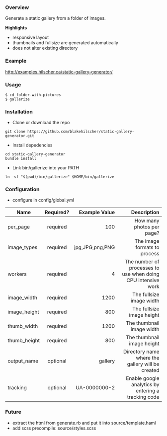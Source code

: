 ### Overview

Generate a static gallery from a folder of images. 

**Highlights**

* responsive layout
* thumbnails and fullsize are generated automatically
* does not alter existing directory


### Example

http://examples.hilscher.ca/static-gallery-generator/


### Usage

```
$ cd folder-with-pictures
$ gallerize
```


### Installation

* Clone or download the repo

```
git clone https://github.com/blakehilscher/static-gallery-generator.git
```

* Install depedencies

```
cd static-gallery-generator
bundle install
```

* Link bin/gallerize into your PATH

```
ln -sf "$(pwd)/bin/gallerize" $HOME/bin/gallerize
```


### Configuration

* configure in config/global.yml

| Name          | Required?     | Example Value     | Description                                                   |
| ------------- |:-------------:| -----------------:| -------------------------------------------------------------:|
| per_page      | required      | 100               | How many photos per page?                                     |
| image_types   | required      | jpg,JPG,png,PNG   | The image formats to process                                  |
| workers       | required      | 4                 | The number of processes to use when doing CPU intensive work  |
| image_width   | required      | 1200              | The fullsize image width                                      |
| image_height  | required      | 800               | The fullsize image height                                     |
| thumb_width   | required      | 1200              | The thumbnail image width                                     |
| thumb_height  | required      | 800               | The thumbnail image height                                    |
| output_name   | optional      | gallery           | Directory name where the gallery will be created              |
| tracking      | optional      | UA-0000000-2      | Enable google analytics by entering a tracking code           |


### Future

* extract the html from generate.rb and put it into source/template.haml
* add scss precompile: source/styles.scss